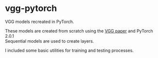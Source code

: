 # vgg-pytorch
VGG models recreated in PyTorch.

These models are created from scratch using the [VGG paper](https://arxiv.org/abs/1409.1556) and PyTorch 2.0.1\
Sequential models are used to create layers.

I included some basic utilities for training and testing processes.

